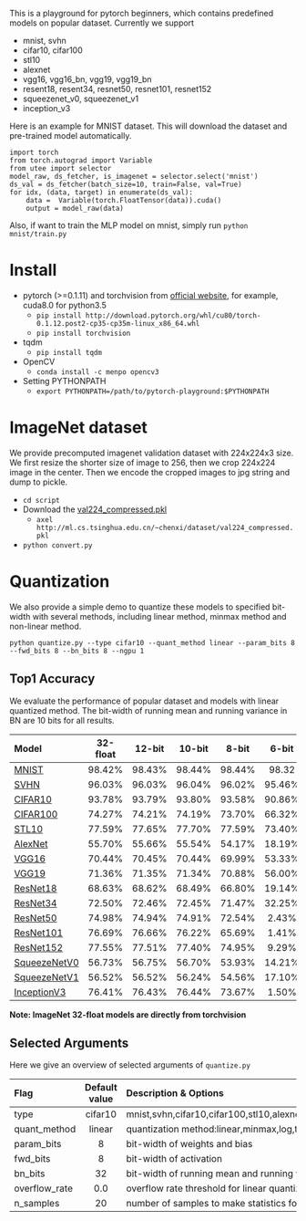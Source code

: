 This is a playground for pytorch beginners, which contains predefined models on popular dataset. Currently we support 
- mnist, svhn
- cifar10, cifar100
- stl10
- alexnet
- vgg16, vgg16_bn, vgg19, vgg19_bn
- resent18, resent34, resnet50, resnet101, resnet152
- squeezenet_v0, squeezenet_v1
- inception_v3

Here is an example for MNIST dataset. This will download the dataset and pre-trained model automatically.
```
import torch
from torch.autograd import Variable
from utee import selector
model_raw, ds_fetcher, is_imagenet = selector.select('mnist')
ds_val = ds_fetcher(batch_size=10, train=False, val=True)
for idx, (data, target) in enumerate(ds_val):
    data =  Variable(torch.FloatTensor(data)).cuda()
    output = model_raw(data)
```

Also, if want to train the MLP model on mnist, simply run `python mnist/train.py`


# Install
- pytorch (>=0.1.11) and torchvision from [official website](http://pytorch.org/), for example, cuda8.0 for python3.5
    - `pip install http://download.pytorch.org/whl/cu80/torch-0.1.12.post2-cp35-cp35m-linux_x86_64.whl`
    - `pip install torchvision`
- tqdm
    - `pip install tqdm`
- OpenCV
    - `conda install -c menpo opencv3`
- Setting PYTHONPATH
    - `export PYTHONPATH=/path/to/pytorch-playground:$PYTHONPATH`

# ImageNet dataset
We provide precomputed imagenet validation dataset with 224x224x3 size. We first resize the shorter size of image to 256, then we crop 224x224 image in the center. Then we encode the cropped images to jpg string and dump to pickle. 
- `cd script`
- Download the [val224_compressed.pkl](http://ml.cs.tsinghua.edu.cn/~chenxi/dataset/val224_compressed.pkl) 
    - `axel http://ml.cs.tsinghua.edu.cn/~chenxi/dataset/val224_compressed.pkl`
- `python convert.py`


# Quantization
We also provide a simple demo to quantize these models to specified bit-width with several methods, including linear method, minmax method and non-linear method.

`python quantize.py --type cifar10 --quant_method linear --param_bits 8 --fwd_bits 8 --bn_bits 8 --ngpu 1`
   
## Top1 Accuracy
We evaluate the performance of popular dataset and models with linear quantized method. The bit-width of running mean and running variance in BN are 10 bits for all results.


|Model|32-float  |12-bit  |10-bit |8-bit  |6-bit  |
|:----|:--------:|:------:|:-----:|:-----:|:-----:|
|[MNIST](http://ml.cs.tsinghua.edu.cn/~chenxi/pytorch-models/mnist-b07bb66b.pth)|98.42%|98.43%|98.44%|98.44%|98.32|
|[SVHN](http://ml.cs.tsinghua.edu.cn/~chenxi/pytorch-models/svhn-f564f3d8.pth)|96.03%|96.03%|96.04%|96.02%|95.46%|
|[CIFAR10](http://ml.cs.tsinghua.edu.cn/~chenxi/pytorch-models/cifar10-d875770b.pth)|93.78%|93.79%|93.80%|93.58%|90.86%|
|[CIFAR100](http://ml.cs.tsinghua.edu.cn/~chenxi/pytorch-models/cifar100-3a55a987.pth)|74.27%|74.21%|74.19%|73.70%|66.32%|
|[STL10](http://ml.cs.tsinghua.edu.cn/~chenxi/pytorch-models/stl10-866321e9.pth)|77.59%|77.65%|77.70%|77.59%|73.40%|
|[AlexNet](https://download.pytorch.org/models/alexnet-owt-4df8aa71.pth)|55.70%|55.66%|55.54%|54.17%|18.19%|
|[VGG16](https://download.pytorch.org/models/vgg16-397923af.pth)|70.44%|70.45%|70.44%|69.99%|53.33%|
|[VGG19](https://download.pytorch.org/models/vgg19-dcbb9e9d.pth)|71.36%|71.35%|71.34%|70.88%|56.00%|
|[ResNet18](https://download.pytorch.org/models/resnet18-5c106cde.pth)|68.63%|68.62%|68.49%|66.80%|19.14%|
|[ResNet34](https://download.pytorch.org/models/resnet34-333f7ec4.pth)|72.50%|72.46%|72.45%|71.47%|32.25%|
|[ResNet50](https://download.pytorch.org/models/resnet50-19c8e357.pth)|74.98%|74.94%|74.91%|72.54%|2.43%|
|[ResNet101](https://download.pytorch.org/models/resnet101-5d3b4d8f.pth)|76.69%|76.66%|76.22%|65.69%|1.41%|
|[ResNet152](https://download.pytorch.org/models/resnet152-b121ed2d.pth)|77.55%|77.51%|77.40%|74.95%|9.29%|
|[SqueezeNetV0](https://download.pytorch.org/models/squeezenet1_0-a815701f.pth)|56.73%|56.75%|56.70%|53.93%|14.21%|
|[SqueezeNetV1](https://download.pytorch.org/models/squeezenet1_1-f364aa15.pth)|56.52%|56.52%|56.24%|54.56%|17.10%|
|[InceptionV3](https://download.pytorch.org/models/inception_v3_google-1a9a5a14.pth)|76.41%|76.43%|76.44%|73.67%|1.50%|

**Note: ImageNet 32-float models are directly from torchvision**


## Selected Arguments
Here we give an overview of selected arguments of `quantize.py`

|Flag                          |Default value|Description & Options|
|:-----------------------------|:-----------------------:|:--------------------------------|
|type|cifar10|mnist,svhn,cifar10,cifar100,stl10,alexnet,vgg16,vgg16_bn,vgg19,vgg19_bn,resent18,resent34,resnet50,resnet101,resnet152,squeezenet_v0,squeezenet_v1,inception_v3|
|quant_method|linear|quantization method:linear,minmax,log,tanh|
|param_bits|8|bit-width of weights and bias|
|fwd_bits|8|bit-width of activation|
|bn_bits|32|bit-width of running mean and running vairance|
|overflow_rate|0.0|overflow rate threshold for linear quantization method|
|n_samples|20|number of samples to make statistics for activation|
